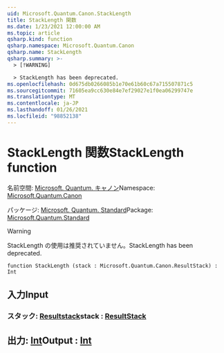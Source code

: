 ```yaml
---
uid: Microsoft.Quantum.Canon.StackLength
title: StackLength 関数
ms.date: 1/23/2021 12:00:00 AM
ms.topic: article
qsharp.kind: function
qsharp.namespace: Microsoft.Quantum.Canon
qsharp.name: StackLength
qsharp.summary: >-
  > [!WARNING]

  > StackLength has been deprecated.
ms.openlocfilehash: 0d675db0266085b1e70e61b60c67a715507871c5
ms.sourcegitcommit: 71605ea9cc630e84e7ef29027e1f0ea06299747e
ms.translationtype: MT
ms.contentlocale: ja-JP
ms.lasthandoff: 01/26/2021
ms.locfileid: "98852138"
---
```

# <a name="stacklength-function"></a><span data-ttu-id="19b7d-102">StackLength 関数</span><span class="sxs-lookup"><span data-stu-id="19b7d-102">StackLength function</span></span>

<span data-ttu-id="19b7d-103">名前空間: [Microsoft. Quantum. キャノン](xref:Microsoft.Quantum.Canon)</span><span class="sxs-lookup"><span data-stu-id="19b7d-103">Namespace: [Microsoft.Quantum.Canon](xref:Microsoft.Quantum.Canon)</span></span>

<span data-ttu-id="19b7d-104">パッケージ: [Microsoft. Quantum. Standard](https://nuget.org/packages/Microsoft.Quantum.Standard)</span><span class="sxs-lookup"><span data-stu-id="19b7d-104">Package: [Microsoft.Quantum.Standard](https://nuget.org/packages/Microsoft.Quantum.Standard)</span></span>


> [!WARNING]
> <span data-ttu-id="19b7d-105">StackLength の使用は推奨されていません。</span><span class="sxs-lookup"><span data-stu-id="19b7d-105">StackLength has been deprecated.</span></span>



```qsharp
function StackLength (stack : Microsoft.Quantum.Canon.ResultStack) : Int
```


## <a name="input"></a><span data-ttu-id="19b7d-106">入力</span><span class="sxs-lookup"><span data-stu-id="19b7d-106">Input</span></span>

### <a name="stack--resultstack"></a><span data-ttu-id="19b7d-107">スタック: [Resultstack](xref:Microsoft.Quantum.Canon.ResultStack)</span><span class="sxs-lookup"><span data-stu-id="19b7d-107">stack : [ResultStack](xref:Microsoft.Quantum.Canon.ResultStack)</span></span>





## <a name="output--int"></a><span data-ttu-id="19b7d-108">出力: [Int](xref:microsoft.quantum.lang-ref.int)</span><span class="sxs-lookup"><span data-stu-id="19b7d-108">Output : [Int](xref:microsoft.quantum.lang-ref.int)</span></span>

